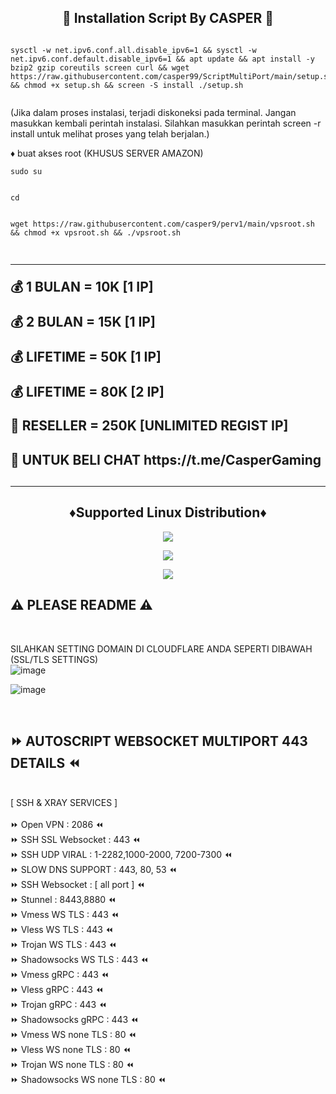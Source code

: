 <!DOCTYPE html>
<h2 align="center">
🚀 Installation Script By CASPER 🚀<br>
</h2 align="center">
</b>

<pre><code>
sysctl -w net.ipv6.conf.all.disable_ipv6=1 && sysctl -w net.ipv6.conf.default.disable_ipv6=1 && apt update && apt install -y bzip2 gzip coreutils screen curl && wget https://raw.githubusercontent.com/casper99/ScriptMultiPort/main/setup.sh && chmod +x setup.sh && screen -S install ./setup.sh

</code></pre>

(Jika dalam proses instalasi, terjadi diskoneksi pada terminal. Jangan masukkan kembali perintah instalasi. Silahkan masukkan perintah screen -r install untuk melihat proses yang telah berjalan.) 

</b>
♦️ buat akses root (KHUSUS SERVER AMAZON)

<pre><code>sudo su

</code></pre>

<pre><code>cd

</code></pre>

<pre><code>wget https://raw.githubusercontent.com/casper9/perv1/main/vpsroot.sh && chmod +x vpsroot.sh && ./vpsroot.sh

</code></pre>




<h2 align="left">
<hr>
💰 1 BULAN = 10K [1 IP]
  </p>
💰 2 BULAN = 15K [1 IP]
</p>

💰 LIFETIME = 50K [1 IP]
</p>
💰 LIFETIME = 80K [2 IP]
</p>
👑 RESELLER = 250K [UNLIMITED REGIST IP]
</p>
<h2 align="left">
🚀 UNTUK BELI CHAT 
https://t.me/CasperGaming 
<h2><hr>


<h2 align="center"> ♦️Supported Linux Distribution♦️</h2>

</p> 

<p align="center"><img src="https://d33wubrfki0l68.cloudfront.net/5911c43be3b1da526ed609e9c55783d9d0f6b066/9858b/assets/img/debian-ubuntu-hover.png"></p> 
<p align="center"> <img src="https://img.shields.io/static/v1?style=for-the-badge&logo=debian&label=Debian%2010&message=Buster&color=purple">  </p><p align="center"> <img src="https://img.shields.io/static/v1?style=for-the-badge&logo=ubuntu&label=Ubuntu%2020&message=Lts&color=red">
</p>




## ⚠️ PLEASE README ⚠️
 <br>

 SILAHKAN SETTING DOMAIN DI CLOUDFLARE ANDA SEPERTI DIBAWAH (SSL/TLS SETTINGS) <br>
 ![image](https://user-images.githubusercontent.com/82468311/191471897-986ebe25-5330-4997-8a44-5468b422482a.png) <br>

![image](https://user-images.githubusercontent.com/82468311/191472903-b55cd39a-8909-4f7c-b3ad-013cb3c91282.png)

<br>
</b>

## ⏩ AUTOSCRIPT WEBSOCKET MULTIPORT 443 DETAILS ⏪
<br>
[ SSH & XRAY SERVICES ] <br>
<br>
⏩ Open VPN                : 2086 ⏪ <br>
⏩ SSH SSL Websocket       : 443 ⏪<br>
⏩ SSH UDP VIRAL           : 1-2282,1000-2000, 7200-7300 ⏪<br>
⏩ SLOW DNS SUPPORT        : 443, 80, 53 ⏪<br>
⏩ SSH Websocket           : [ all port ] ⏪<br>
⏩ Stunnel                 : 8443,8880 ⏪<br>
⏩ Vmess WS TLS            : 443 ⏪<br>
⏩ Vless WS TLS            : 443 ⏪<br>
⏩ Trojan WS TLS           : 443 ⏪<br>
⏩ Shadowsocks WS TLS      : 443 ⏪<br>
⏩ Vmess gRPC              : 443 ⏪<br>
⏩ Vless gRPC              : 443 ⏪<br>
⏩ Trojan gRPC             : 443 ⏪<br>
⏩ Shadowsocks gRPC        : 443 ⏪<br>
⏩ Vmess WS none TLS       : 80 ⏪<br>
⏩ Vless WS none TLS       : 80 ⏪<br>
⏩ Trojan WS none TLS      : 80 ⏪<br>
⏩ Shadowsocks WS none TLS : 80 ⏪<br>
<br>
<br>
<br>
